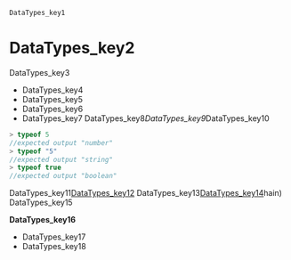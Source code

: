 ```ngMeta
DataTypes_key1
```
# DataTypes_key2
DataTypes_key3

* DataTypes_key4
* DataTypes_key5
* DataTypes_key6
* DataTypes_key7
DataTypes_key8*DataTypes_key9*DataTypes_key10

```javascript
> typeof 5
//expected output "number"
> typeof "5"
//expected output "string"
> typeof true
//expected output "boolean"
```
DataTypes_key11[DataTypes_key12](https://www.w3schools.com/jsref/jsref_parseint.asp)
DataTypes_key13[DataTypes_key14](https://www.w3schools.com/jsref/jsref_tostring_number.asp)hain)
DataTypes_key15


**DataTypes_key16**

- DataTypes_key17
- DataTypes_key18

